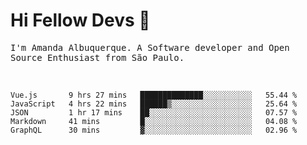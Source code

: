 # Hi Fellow Devs :wave:
   
<p>
  <samp>
    I'm Amanda Albuquerque. A Software developer and Open Source Enthusiast from São Paulo.
  </samp>

  
<!--   [![Twitter Follow](https://img.shields.io/twitter/follow/alalbux?style=social)](https://www.twitter.com/alalbux)
  [![Linkedin Badge](https://img.shields.io/badge/-alalbux-blue?style=flat-square&logo=Linkedin&logoColor=white&link=https://www.linkedin.com/in/alalbux/)](https://www.linkedin.com/in/alalbux/)
  [![Medium Badge](https://img.shields.io/badge/-alalbux-black?style=flat-square&logo=Medium&logoColor=white&link=https://medium.com/@alalbux)](https://medium.com/@alalbux) -->
</p>

  <br/>
  

<!--START_SECTION:waka-->
```text
Vue.js       9 hrs 27 mins   ██████████████░░░░░░░░░░░   55.44 % 
JavaScript   4 hrs 22 mins   ██████▒░░░░░░░░░░░░░░░░░░   25.64 % 
JSON         1 hr 17 mins    ██░░░░░░░░░░░░░░░░░░░░░░░   07.57 % 
Markdown     41 mins         █░░░░░░░░░░░░░░░░░░░░░░░░   04.08 % 
GraphQL      30 mins         ▓░░░░░░░░░░░░░░░░░░░░░░░░   02.96 % 
```
<!--END_SECTION:waka-->

